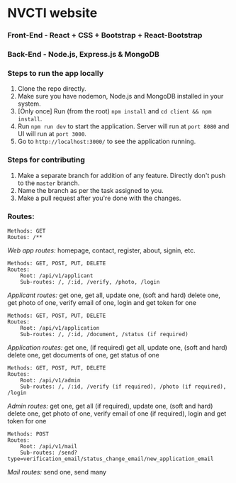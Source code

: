 # NVCTI website

### Front-End - React + CSS + Bootstrap + React-Bootstrap

### Back-End - Node.js, Express.js & MongoDB

### Steps to run the app locally

1. Clone the repo directly.
2. Make sure you have nodemon, Node.js and MongoDB installed in your system.
3. [Only once] Run (from the root) `npm install` and `cd client && npm install`.
4. Run `npm run dev` to start the application. Server will run at `port 8080` and UI will run at `port 3000`.
5. Go to `http://localhost:3000/` to see the application running.

### Steps for contributing

1. Make a separate branch for addition of any feature. Directly don't push to the `master` branch.
2. Name the branch as per the task assigned to you.
3. Make a pull request after you're done with the changes.

### Routes:
```
Methods: GET 
Routes: /**
```
*Web app routes:*
homepage, contact, register, about, signin, etc.

```
Methods: GET, POST, PUT, DELETE 
Routes: 
    Root: /api/v1/applicant
    Sub-routes: /, /:id, /verify, /photo, /login
```
*Applicant routes:*
get one, get all, update one, (soft and hard) delete one, get photo of one, verify email of one, login and get token for one

```
Methods: GET, POST, PUT, DELETE 
Routes: 
    Root: /api/v1/application
    Sub-routes: /, /:id, /document, /status (if required)
```
*Application routes:*
get one, (if required) get all, update one, (soft and hard) delete one, get documents of one, get status of one

```
Methods: GET, POST, PUT, DELETE 
Routes: 
    Root: /api/v1/admin
    Sub-routes: /, /:id, /verify (if required), /photo (if required), /login
```
*Admin routes:*
get one, get all (if required), update one, (soft and hard) delete one, get photo of one, verify email of one (if required), login and get token for one

```
Methods: POST
Routes: 
    Root: /api/v1/mail
    Sub-routes: /send?type=verification_email/status_change_email/new_application_email
```
*Mail routes:*
send one, send many